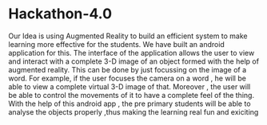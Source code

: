 # Hackathon-4.0
</p>Our Idea is using Augmented Reality to build an efficient system to make learning more effective for the students. We have built an android application for this. The interface of the application allows the user to view and interact with a complete 3-D image of an object formed with the help of augmented reality. This can be done by just focussing on the image of a word. For example, if the user focuses the camera on a word , he will be able to view a complete virtual 3-D image of that. Moreover , the user will be able to control the movements of it to have a complete feel of the thing. With the help of this android app , the pre primary students will be able to analyse the objects properly ,thus making the learning real fun and exiciting</p>

